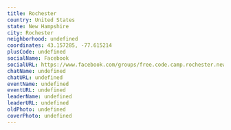 ```yaml
---
title: Rochester
country: United States
state: New Hampshire
city: Rochester
neighborhood: undefined
coordinates: 43.157285, -77.615214
plusCode: undefined
socialName: Facebook
socialURL: https://www.facebook.com/groups/free.code.camp.rochester.new.hampshire
chatName: undefined
chatURL: undefined
eventName: undefined
eventURL: undefined
leaderName: undefined
leaderURL: undefined
oldPhoto: undefined
coverPhoto: undefined
---
```

